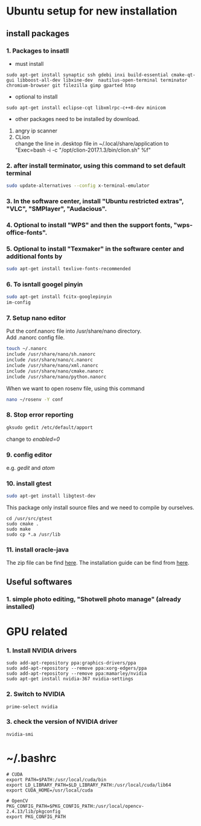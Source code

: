 Ubuntu setup for new installation
=================================

## install packages
### 1. Packages to insatll <br />

  - must install
```
sudo apt-get install synaptic ssh gdebi inxi build-essential cmake-qt-gui libboost-all-dev libxine-dev  nautilus-open-terminal terminator chromium-browser git filezilla gimp gparted htop
```

  - optional to install
``` 
sudo apt-get install eclipse-cqt libxmlrpc-c++8-dev minicom
```
  - other packages need to be installed by download.
  1. angry ip scanner <br />
  2. CLion <br />
  change the line in .desktop file in ~/.local/share/application to "Exec=bash -i -c "/opt/clion-2017.1.3/bin/clion.sh" %f" 
  
### 2. after install terminator, using this command to set default terminal 
```bash
sudo update-alternatives --config x-terminal-emulator
```

### 3. In the software center, install "Ubuntu restricted extras", "VLC", "SMPlayer", "Audacious". <br /> 

### 4. Optional to install "WPS" and then the support fonts, "wps-office-fonts".

### 5. Optional to install "Texmaker" in the software center and additional fonts by
```bash
sudo apt-get install texlive-fonts-recommended
```

### 6. To isntall googel pinyin
```bash
sudo apt-get install fcitx-googlepinyin
im-config
```
  
### 7. Setup nano editor
Put the conf.nanorc file into /usr/share/nano directory. <br />
Add .nanorc config file. <br />
```bash
touch ~/.nanorc
include /usr/share/nano/sh.nanorc 
include /usr/share/nano/c.nanorc 
include /usr/share/nano/xml.nanorc 
include /usr/share/nano/cmake.nanorc 
include /usr/share/nano/python.nanorc 
```
When we want to open rosenv file, using this command
```bash
nano ~/rosenv -Y conf
```

### 8. Stop error reporting
```bash
gksudo gedit /etc/default/apport
```
change to *enabled=0*

### 9. config editor <br />
e.g. *gedit* and *atom*

### 10. install gtest
```bash
sudo apt-get install libgtest-dev
```
This package only install source files and we need to compile by ourselves. <br />
  
  ```
  cd /usr/src/gtest
  sudo cmake .
  sudo make
  sudo cp *.a /usr/lib
  ```
### 11. install oracle-java
The zip file can be find [here](http://www.oracle.com/technetwork/java/javase/downloads/jdk8-downloads-2133151.html).
The installation guide can be find from [here](http://www.wikihow.com/Install-Oracle-Java-on-Ubuntu-Linux).


## Useful softwares
### 1. simple photo editing, "Shotwell photo manage" (already installed) <br />


# GPU related 
### 1. Install NVIDIA drivers
  ```
sudo add-apt-repository ppa:graphics-drivers/ppa
sudo add-apt-repository --remove ppa:xorg-edgers/ppa
sudo add-apt-repository --remove ppa:mamarley/nvidia
sudo apt-get install nvidia-367 nvidia-settings
  ```

### 2. Switch to NVIDIA 
  ```
prime-select nvidia
  ```

### 3. check the version of NVIDIA driver
  ```
nvidia-smi
  ```

# ~/.bashrc
```
# CUDA
export PATH=$PATH:/usr/local/cuda/bin
export LD_LIBRARY_PATH=$LD_LIBRARY_PATH:/usr/local/cuda/lib64
export CUDA_HOME=/usr/local/cuda

# OpenCV
PKG_CONFIG_PATH=$PKG_CONFIG_PATH:/usr/local/opencv-2.4.13/lib/pkgconfig
export PKG_CONFIG_PATH
```
